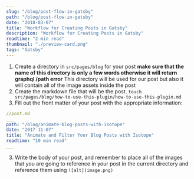 ```yaml
---
slug: "/blog/post-flow-in-gatsby"
path: "/blog/post-flow-in-gatsby"
date: "2018-03-07"
title: "Workflow for Creating Posts in Gatsby"
description: "Workflow for Creating Posts in Gatsby"
readtime: "2 min read"
thumbnail: "./preview-card.png"
tags: "Gatsby"
---
```


1. Create a directory in `src/pages/blog` for your post **make sure that the name of this directory is only a few words otherwise it will return graphql /path error** This directory will be used for our post but also it will contain all of the image assets inside the post
2. Create the markdown file that will be the post. `touch src/pages/blog/how-to-use-this-plugin/how-to-use-this-plugin.md`
3. Fill out the front matter of your post with the appropriate information:

```yaml
//post.md
___
path: "/blog/animate-blog-posts-with-isotope"
date: "2017-11-07"
title: "Animate and Filter Your Blog Posts with Isotope"
readtime: "10 min read"
___
```

3. Write the body of your post, and remember to place all of the images that you are going to reference in your post in the current directory and reference them using `![alt](image.png)`
